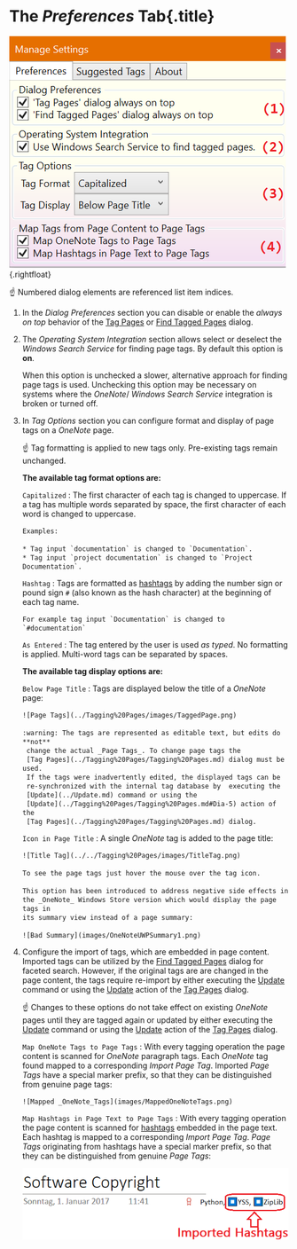 # The _Preferences_ Tab{.title}

![Preferences Tab](images/PreferencesTab.png){.rightfloat}

:point_up: Numbered dialog elements are referenced list item indices.

1. In the _Dialog Preferences_ section you can disable or enable
   the _always on top_ behavior of the
   [Tag Pages](../../Tagging%20Pages/Tagging%20Pages.png) or
   [Find Tagged Pages](../../Search/Finding%20Notes.md) dialog.
2. The _Operating System Integration_ section allows select or deselect the
   _Windows Search Service_ for finding page tags. By default this option is
   **on**.

   When this option is unchecked a slower, alternative approach for
   finding page tags is used. Unchecking this option may be necessary on systems
   where the _OneNote_/ _Windows Search Service_ integration is broken or turned off.

3. In _Tag Options_ section you can configure format and display
   of page tags on a _OneNote_ page.
   
   :point_up: Tag formatting is applied to new tags only. Pre-existing tags remain
   unchanged.

   **The available tag format options are:**

   `Capitalized`
   :   The first character of each tag is changed to uppercase. If a
       tag has multiple words separated by space, the first character of each word is
       changed to uppercase.

       Examples:
       
       * Tag input `documentation` is changed to `Documentation`.
       * Tag input `project documentation` is changed to `Project Documentation`.
   `Hashtag`
   :   Tags are formatted as [hashtags](https://en.wikipedia.org/wiki/Hashtag)
       by adding the number sign or pound sign `#` (also known as the hash character)
       at the beginning of each tag name.

       For example tag input `Documentation` is changed to `#documentation`

   `As Entered`
   :   The tag entered by the user is used _as typed_. No formatting is applied.
       Multi-word tags can be separated by spaces.

   **The available tag display options are:**

   `Below Page Title`
   :   Tags are displayed below the title of a _OneNote_ page:

       ![Page Tags](../Tagging%20Pages/images/TaggedPage.png)

       :warning: The tags are represented as editable text, but edits do **not**
        change the actual _Page Tags_. To change page tags the
        [Tag Pages](../Tagging%20Pages/Tagging%20Pages.md) dialog must be used.
        If the tags were inadvertently edited, the displayed tags can be
        re-synchronized with the internal tag database by  executing the
        [Update](../Update.md) command or using the
        [Update](../Tagging%20Pages/Tagging%20Pages.md#Dia-5) action of the
        [Tag Pages](../Tagging%20Pages/Tagging%20Pages.md) dialog.

   `Icon in Page Title`
   :   A single _OneNote_ tag is added to the page title:
     
       ![Title Tag](../../Tagging%20Pages/images/TitleTag.png)

       To see the page tags just hover the mouse over the tag icon.

       This option has been introduced to address negative side effects in
       the _OneNote_ Windows Store version which would display the page tags in
       its summary view instead of a page summary:

       ![Bad Summary](images/OneNoteUWPSummary1.png)
4. Configure the import of tags, which are embedded in
   page content. Imported tags can be utilized by the
   [Find Tagged Pages](../../Search/Finding%20Notes.md) dialog for faceted search.
   However, if the original tags are are changed in the page content, the tags
   require re-import by either executing the [Update](../Update.md) command or using
   the [Update](../../Tagging%20Pages/Tagging%20Pages.md#Dia-5) action of the
   [Tag Pages](../../Tagging%20Pages/Tagging%20Pages.md) dialog.

   :point_up: Changes to these options do not take effect on existing _OneNote_
   pages until they are tagged again or updated by either executing the
   [Update](../..//Update.md) command or using the
   [Update](../../Tagging%20Pages/Tagging%20Pages.md#Dia-5) action of the
   [Tag Pages](../../Tagging%20Pages/Tagging%20Pages.md) dialog.

   `Map OneNote Tags to Page Tags`
   :   With every tagging operation the page content is scanned for _OneNote_
       paragraph tags. Each _OneNote_ tag found mapped to a corresponding
       _Import Page Tag_. Imported _Page Tags_ 
       have a special marker prefix, so that they can be distinguished
       from genuine page tags:

       ![Mapped _OneNote_Tags](images/MappedOneNoteTags.png)

   `Map Hashtags in Page Text to Page Tags`
   :    With every tagging operation the page content is scanned for
       [hashtags](https://en.wikipedia.org/wiki/Hashtag) embedded in the page text.
       Each hashtag is mapped to a corresponding _Import Page Tag_.
       _Page Tags_ originating from hashtags have a special marker prefix,
       so that they can be distinguished from genuine _Page Tags_:

      ![Mapped Hashtags](images/MappedHashtags.png)
      